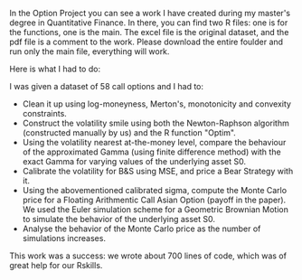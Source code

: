 In the Option Project you can see a work I have created during my master's degree in Quantitative Finance. In there, you can find two R files: one is for the functions, one is the main.
The excel file is the original dataset, and the pdf file is a comment to the work. Please download the entire foulder and run only the main file, everything will work.

Here is what I had to do:

I was given a dataset of 58 call options and I had to:

- Clean it up using log-moneyness, Merton's, monotonicity and convexity constraints.
- Construct the volatility smile using both the Newton-Raphson algorithm (constructed manually by us) and the R function "Optim".
- Using the volatility nearest at-the-money level, compare the behaviour of the approximated Gamma (using finite difference method) with the exact Gamma for varying values of the underlying asset S0.
- Calibrate the volatility for B&S using MSE, and price a Bear Strategy with it.
- Using the abovementioned calibrated sigma, compute the Monte Carlo price for a Floating Arithmentic Call Asian Option (payoff in the paper). We used the Euler simulation scheme for a Geometric Brownian Motion to simulate the behavior of the underlying asset S0.
- Analyse the behavior of the Monte Carlo price as the number of simulations increases.

This work was a success: we wrote about 700 lines of code, which was of great help for our Rskills.
